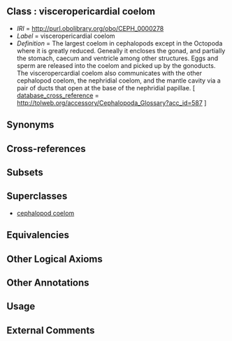 
## Class : visceropericardial coelom

 * *IRI* = http://purl.obolibrary.org/obo/CEPH_0000278
 * *Label* = visceropericardial coelom
 * *Definition* = The largest coelom in cephalopods except in the Octopoda where it is greatly reduced. Geneally it encloses the gonad, and partially the stomach, caecum and ventricle among other structures. Eggs and sperm are released into the coelom and picked up by the gonoducts. The visceropercardial coelom also communicates with the other cephalopod coelom, the nephridial coelom, and the mantle cavity via a pair of ducts that open at the base of the nephridial papillae. [ [database_cross_reference](../../ef/oboInOwl#hasDbXref.md) = http://tolweb.org/accessory/Cephalopoda_Glossary?acc_id=587 ]

## Synonyms


## Cross-references


## Subsets


## Superclasses

 * [cephalopod coelom](../../CEPH/67/CEPH_0000067.md)

## Equivalencies


## Other Logical Axioms


## Other Annotations


## Usage


## External Comments

